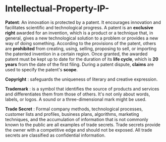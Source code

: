 # Intellectual-Property-IP-

**Patent**: An innovation is protected by a patent. It encourages innovation and facilitates scientific and technological progress. A patent is an **exclusive right** awarded for an invention, which is a product or a technique that, in general, gives a new technological solution to a problem or provides a new way of doing something. According to the provisions of the patent, others are **prohibited** from creating, using, selling, proposing to sell, or importing the patented invention in a certain region. Once granted, the awarded patent must  be kept up to date for the duration of its **life cycle**, which is **20 years** from the date of the first filing. During a patent dispute, **claims** are used to specify the patent's **scope**.

**Copyright** : safeguards the uniqueness of literary and creative expression.

**Trademark** : is a symbol that identifies the source of products and services and differentiates them from those of others. It's not only about words, labels, or logos. A sound or a three-dimensional mark might be used.

**Trade Secret** : Formal company methods, technological processes, customer lists and profiles, business plans, algorithms, marketing techniques, and the accumulation of information that is not commonly known to the public are all examples of trade secrets. Trade secrets provide the owner with a competitive edge and should not be exposed. All trade secrets are classified as confidential information.
